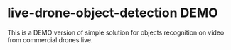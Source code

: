 # live-drone-object-detection DEMO
This is a DEMO version of simple solution for objects recognition on video from commercial drones live.
